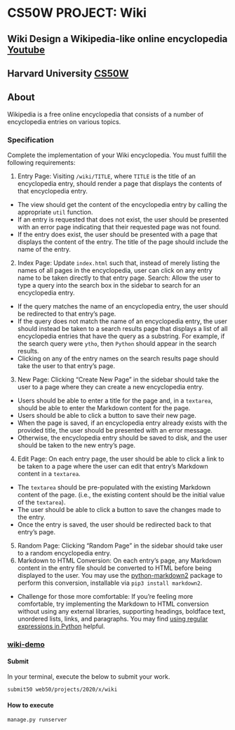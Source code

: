# CS50W PROJECT: Wiki
## Wiki Design a Wikipedia-like online encyclopedia[ Youtube](https://www.youtube.com/watch?v=wUOviegLRFM)

## Harvard University [CS50W](https://cs50.harvard.edu/web/2020/projects/1/wiki/)<br>
## About
Wikipedia is a free online encyclopedia that consists of a number of encyclopedia entries on various topics.

### Specification
Complete the implementation of your Wiki encyclopedia. You must fulfill the following requirements:

1. Entry Page: Visiting `/wiki/TITLE`, where `TITLE` is the title of an encyclopedia entry, should render a page that displays the contents of that encyclopedia entry.
  - The view should get the content of the encyclopedia entry by calling the appropriate `util` function.
  - If an entry is requested that does not exist, the user should be presented with an error page indicating that their requested page was not found.
  - If the entry does exist, the user should be presented with a page that displays the content of the entry. The title of the page should include the name of the entry.
2. Index Page: Update `index.html` such that, instead of merely listing the names of all pages in the encyclopedia, user can click on any entry name to be taken directly to that entry page.
Search: Allow the user to type a query into the search box in the sidebar to search for an encyclopedia entry.
  - If the query matches the name of an encyclopedia entry, the user should be redirected to that entry’s page.
  - If the query does not match the name of an encyclopedia entry, the user should instead be taken to a search results page that displays a list of all encyclopedia entries that have the query as a substring. For example, if the search query were `ytho`, then `Python` should appear in the search results.
  - Clicking on any of the entry names on the search results page should take the user to that entry’s page.
3. New Page: Clicking “Create New Page” in the sidebar should take the user to a page where they can create a new encyclopedia entry.
 - Users should be able to enter a title for the page and, in a `textarea`, should be able to enter the Markdown content for the page.
 - Users should be able to click a button to save their new page.
 - When the page is saved, if an encyclopedia entry already exists with the provided title, the user should be presented with an error message.
 - Otherwise, the encyclopedia entry should be saved to disk, and the user should be taken to the new entry’s page.
4. Edit Page: On each entry page, the user should be able to click a link to be taken to a page where the user can edit that entry’s Markdown content in a `textarea`.
  - The `textarea` should be pre-populated with the existing Markdown content of the page. (i.e., the existing content should be the initial value of the `textarea`).
  - The user should be able to click a button to save the changes made to the entry.
  - Once the entry is saved, the user should be redirected back to that entry’s page.
5. Random Page: Clicking “Random Page” in the sidebar should take user to a random encyclopedia entry.
6. Markdown to HTML Conversion: On each entry’s page, any Markdown content in the entry file should be converted to HTML before being displayed to the user. You may use the [python-markdown2](https://github.com/trentm/python-markdown2) package to perform this conversion, installable via `pip3 install markdown2`.
  - Challenge for those more comfortable: If you’re feeling more comfortable, try implementing the Markdown to HTML conversion without using any external libraries, supporting headings, boldface text, unordered lists, links, and paragraphs. You may find [using regular expressions in Python](https://docs.python.org/3/howto/regex.html) helpful.



### [wiki-demo](https://user-images.githubusercontent.com/97398977/161590323-2544f99d-1d25-4e12-940a-106c5fef3c98.png)




#### Submit
In your terminal, execute the below to submit your work.<br>
```
submit50 web50/projects/2020/x/wiki
```
#### How to execute 
```
manage.py runserver
```
